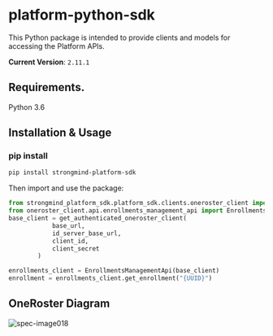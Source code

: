 # platform-python-sdk

This Python package is intended to provide clients and models for accessing the Platform APIs.

**Current Version**: `2.11.1`

## Requirements.

Python 3.6

## Installation & Usage
### pip install

```sh
pip install strongmind-platform-sdk
```

Then import and use the package:
```python
from strongmind_platform_sdk.platform_sdk.clients.oneroster_client import get_authenticated_oneroster_client
from oneroster_client.api.enrollments_management_api import EnrollmentsManagementApi
base_client = get_authenticated_oneroster_client(
            base_url,
            id_server_base_url,
            client_id,
            client_secret
        )

enrollments_client = EnrollmentsManagementApi(base_client)
enrollment = enrollments_client.get_enrollment("{UUID}")
```

## OneRoster Diagram
![spec-image018](https://user-images.githubusercontent.com/3137263/156631023-7bade029-d038-4a64-88d3-104d416d7d90.jpeg)
